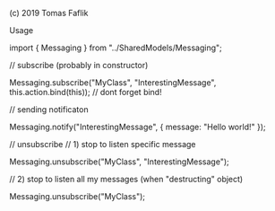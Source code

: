 (c) 2019 Tomas Faflik

Usage

import { Messaging } from "../SharedModels/Messaging";


// subscribe (probably in constructor)

Messaging.subscribe("MyClass", "InterestingMessage", this.action.bind(this)); // dont forget bind!


// sending notificaton

Messaging.notify("InterestingMessage", { message: "Hello world!" });

// unsubscribe
// 1) stop to listen specific message

Messaging.unsubscribe("MyClass", "InterestingMessage");

// 2) stop to listen all my messages (when "destructing" object)

Messaging.unsubscribe("MyClass");